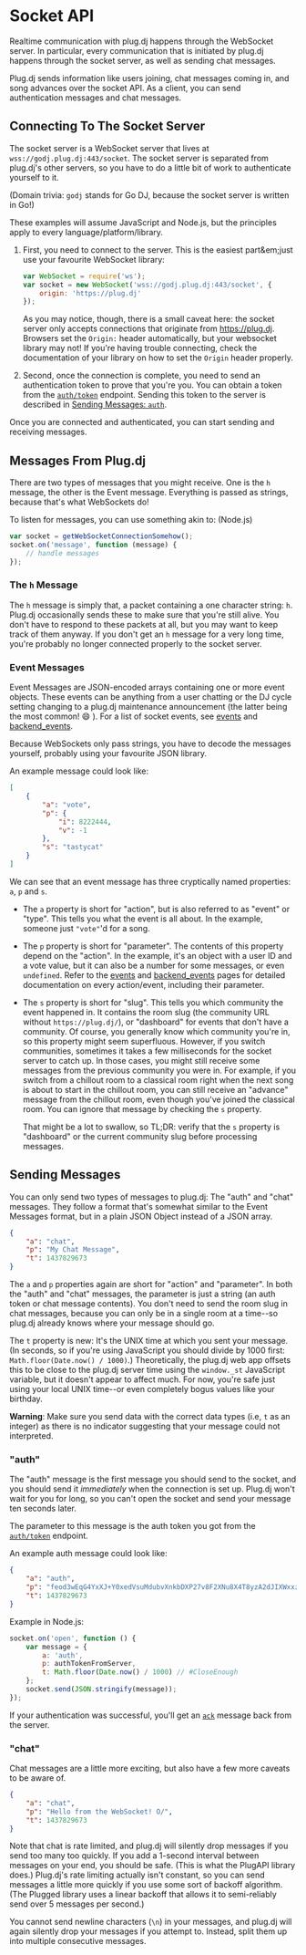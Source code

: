 # Socket API

Realtime communication with plug.dj happens through the WebSocket server. In particular, every communication that is
initiated by plug.dj happens through the socket server, as well as sending chat messages.

Plug.dj sends information like users joining, chat messages coming in, and song advances over the socket API. As a
client, you can send authentication messages and chat messages.

## Connecting To The Socket Server

The socket server is a WebSocket server that lives at `wss://godj.plug.dj:443/socket`. The socket server is separated
from plug.dj's other servers, so you have to do a little bit of work to authenticate yourself to it.

(Domain trivia: `godj` stands for Go DJ, because the socket server is written in Go!)

These examples will assume JavaScript and Node.js, but the principles apply to every language/platform/library.

 1. First, you need to connect to the server. This is the easiest part&em;just use your favourite WebSocket library:
    ```js
    var WebSocket = require('ws');
    var socket = new WebSocket('wss://godj.plug.dj:443/socket', {
        origin: 'https://plug.dj'
    });
    ```
    As you may notice, though, there is a small caveat here: the socket server only accepts connections that originate
    from https://plug.dj. Browsers set the `Origin:` header automatically, but your websocket library may not! If you're
    having trouble connecting, check the documentation of your library on how to set the `Origin` header properly.

 1. Second, once the connection is complete, you need to send an authentication token to prove that you're you. You can
    obtain a token from the [`auth/token`](./endpoints/auth_token.md) endpoint. Sending this token to the server is
    described in [Sending Messages: `auth`](#auth).

Once you are connected and authenticated, you can start sending and receiving messages.

## Messages From Plug.dj

There are two types of messages that you might receive. One is the `h` message, the other is the Event message.
Everything is passed as strings, because that's what WebSockets do!

To listen for messages, you can use something akin to: (Node.js)

```js
var socket = getWebSocketConnectionSomehow();
socket.on('message', function (message) {
    // handle messages
});
```

### The `h` Message

The `h` message is simply that, a packet containing a one character string: `h`. Plug.dj occasionally sends these to make
sure that you're still alive. You don't have to respond to these packets at all, but you may want to keep track of them
anyway. If you don't get an `h` message for a very long time, you're probably no longer connected properly to the socket
server.

### Event Messages

Event Messages are JSON-encoded arrays containing one or more event objects. These events can be anything from a user
chatting or the DJ cycle setting changing to a plug.dj maintenance announcement (the latter being the most common!
:smile: ). For a list of socket events, see [events](./events) and [backend_events](./events/backend_events).

Because WebSockets only pass strings, you have to decode the messages yourself, probably using your favourite JSON
library.

An example message could look like:

```json
[
    {
        "a": "vote",
        "p": {
            "i": 8222444,
            "v": -1
        },
        "s": "tastycat"
    }
]
```

We can see that an event message has three cryptically named properties: `a`, `p` and `s`.

 * The `a` property is short for "action", but is also referred to as "event" or "type". This tells you what the event
   is all about. In the example, someone just `"vote"`'d for a song.
 * The `p` property is short for "parameter". The contents of this property depend on the "action". In the example, it's
   an object with a user ID and a vote value, but it can also be a number for some messages, or even `undefined`. Refer
   to the [events](./events) and [backend_events](./events/backend_events) pages for detailed documentation on every
   action/event, including their parameter.
 * The `s` property is short for "slug". This tells you which community the event happened in. It contains the room slug
   (the community URL without `https://plug.dj/`), or "dashboard" for events that don't have a community. Of course, you
   generally know which community you're in, so this property might seem superfluous. However, if you switch
   communities, sometimes it takes a few milliseconds for the socket server to catch up. In those cases, you might still
   receive some messages from the previous community you were in. For example, if you switch from a chillout room to a
   classical room right when the next song is about to start in the chillout room, you can still receive an "advance"
   message from the chillout room, even though you've joined the classical room. You can ignore that message by checking
   the `s` property.
   
   That might be a lot to swallow, so TL;DR: verify that the `s` property is "dashboard" or the current community slug
   before processing messages.

## Sending Messages

You can only send two types of messages to plug.dj: The "auth" and "chat" messages. They follow a format that's somewhat
similar to the Event Messages format, but in a plain JSON Object instead of a JSON array.

```json
{
    "a": "chat",
    "p": "My Chat Message",
    "t": 1437829673
}
```

The `a` and `p` properties again are short for "action" and "parameter". In both the "auth" and "chat" messages, the
parameter is just a string (an auth token or chat message contents). You don't need to send the room slug in chat
messages, because you can only be in a single room at a time--so plug.dj already knows where your message should go.

The `t` property is new: It's the UNIX time at which you sent your message. (In seconds, so if you're using JavaScript
you should divide by 1000 first: `Math.floor(Date.now() / 1000)`.) Theoretically, the plug.dj web app offsets this to be
close to the plug.dj server time using the `window._st` JavaScript variable, but it doesn't appear to affect much. For
now, you're safe just using your local UNIX time--or even completely bogus values like your birthday.

**Warning**: Make sure you send data with the correct data types (i.e, `t` as an integer) as there is no indicator suggesting that your message could not interpreted.

### "auth"

The "auth" message is the first message you should send to the socket, and you should send it _immediately_ when the
connection is set up. Plug.dj won't wait for you for long, so you can't open the socket and send your message ten
seconds later.

The parameter to this message is the auth token you got from the [`auth/token`](./endpoints/auth_token.md) endpoint.

An example auth message could look like:

```json
{
    "a": "auth",
    "p": "feod3wEqG4YxXJ+Y0xedVsuMdubvXnkbDXP27v8F2XNu8X4T8yzA2dJIXWxxzGKyLZSBpK0xVydaIh71cZ9TaUTtS6SzK89ZqU9UbuxY0TkPnFEyg9gReOISup4xBDvPDLjE+qJt2rV9qSK+TLvw8wsBqn1j6pDggE5arOZzUzRK",
    "t": 1437829673
}
```

Example in Node.js:

```js
socket.on('open', function () {
    var message = {
        a: 'auth',
        p: authTokenFromServer,
        t: Math.floor(Date.now() / 1000) // #CloseEnough
    };
    socket.send(JSON.stringify(message));
});
```

If your authentication was successful, you'll get an [`ack`](./events/backend_events/ack.md) message back from the
server.

### "chat"

Chat messages are a little more exciting, but also have a few more caveats to be aware of.

```json
{
    "a": "chat",
    "p": "Hello from the WebSocket! O/",
    "t": 1437829673
}
```

Note that chat is rate limited, and plug.dj will silently drop messages if you send too many too quickly. If you add a
1-second interval between messages on your end, you should be safe. (This is what the PlugAPI library does.) Plug.dj's
rate limiting actually isn't constant, so you can send messages a little more quickly if you use some sort of backoff
algorithm. (The Plugged library uses a linear backoff that allows it to semi-reliably send over 5 messages per second.)

You cannot send newline characters (`\n`) in your messages, and plug.dj will again silently drop your messages if you
attempt to. Instead, split them up into multiple consecutive messages.
